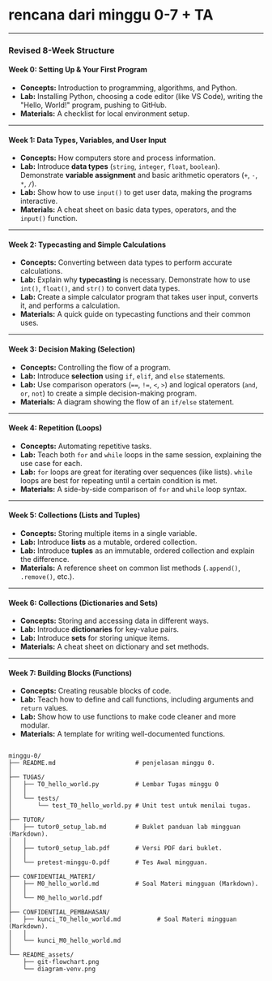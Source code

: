 # rencana dari minggu 0-7 + TA
***

### Revised 8-Week Structure

#### **Week 0: Setting Up & Your First Program**
* **Concepts:** Introduction to programming, algorithms, and Python.
* **Lab:** Installing Python, choosing a code editor (like VS Code), writing the "Hello, World!" program, pushing to GitHub.
* **Materials:** A checklist for local environment setup.

---

#### **Week 1: Data Types, Variables, and User Input**
* **Concepts:** How computers store and process information.
* **Lab:** Introduce **data types** (`string`, `integer`, `float`, `boolean`). Demonstrate **variable assignment** and basic arithmetic operators (`+`, `-`, `*`, `/`).
* **Lab:** Show how to use `input()` to get user data, making the programs interactive.
* **Materials:** A cheat sheet on basic data types, operators, and the `input()` function.

---

#### **Week 2: Typecasting and Simple Calculations**
* **Concepts:** Converting between data types to perform accurate calculations.
* **Lab:** Explain why **typecasting** is necessary. Demonstrate how to use `int()`, `float()`, and `str()` to convert data types.
* **Lab:** Create a simple calculator program that takes user input, converts it, and performs a calculation.
* **Materials:** A quick guide on typecasting functions and their common uses.

---

#### **Week 3: Decision Making (Selection)**
* **Concepts:** Controlling the flow of a program.
* **Lab:** Introduce **selection** using `if`, `elif`, and `else` statements.
* **Lab:** Use comparison operators (`==`, `!=`, `<`, `>`) and logical operators (`and`, `or`, `not`) to create a simple decision-making program. 
* **Materials:** A diagram showing the flow of an `if/else` statement.

---

#### **Week 4: Repetition (Loops)**
* **Concepts:** Automating repetitive tasks.
* **Lab:** Teach both `for` and `while` loops in the same session, explaining the use case for each.
* **Lab:** `for` loops are great for iterating over sequences (like lists). `while` loops are best for repeating until a certain condition is met.
* **Materials:** A side-by-side comparison of `for` and `while` loop syntax.

---

#### **Week 5: Collections (Lists and Tuples)**
* **Concepts:** Storing multiple items in a single variable.
* **Lab:** Introduce **lists** as a mutable, ordered collection.
* **Lab:** Introduce **tuples** as an immutable, ordered collection and explain the difference.
* **Materials:** A reference sheet on common list methods (`.append()`, `.remove()`, etc.).

---

#### **Week 6: Collections (Dictionaries and Sets)**
* **Concepts:** Storing and accessing data in different ways.
* **Lab:** Introduce **dictionaries** for key-value pairs.
* **Lab:** Introduce **sets** for storing unique items.
* **Materials:** A cheat sheet on dictionary and set methods.

---

#### **Week 7: Building Blocks (Functions)**
* **Concepts:** Creating reusable blocks of code.
* **Lab:** Teach how to define and call functions, including arguments and `return` values.
* **Lab:** Show how to use functions to make code cleaner and more modular.
* **Materials:** A template for writing well-documented functions.
```

minggu-0/
├── README.md                      # penjelasan minggu 0.                           
│   
├── TUGAS/                  
│   ├── T0_hello_world.py          # Lembar Tugas minggu 0
│   │   
│   └── tests/
│       └── test_T0_hello_world.py # Unit test untuk menilai tugas.
│           
├── TUTOR/                   
│   ├── tutor0_setup_lab.md        # Buklet panduan lab mingguan (Markdown).
│   │   
│   ├── tutor0_setup_lab.pdf       # Versi PDF dari buklet.
│   │   
│   └── pretest-minggu-0.pdf       # Tes Awal mingguan.      
│           
├── CONFIDENTIAL_MATERI/                   
│   ├── M0_hello_world.md          # Soal Materi mingguan (Markdown).
│   │   
│   └── M0_hello_world.pdf  
│ 
├── CONFIDENTIAL_PEMBAHASAN/                   
│   ├── kunci_T0_hello_world.md          # Soal Materi mingguan (Markdown).
│   │   
│   └── kunci_M0_hello_world.md    
│     
└── README_assets/                 
    ├── git-flowchart.png
    └── diagram-venv.png

```


